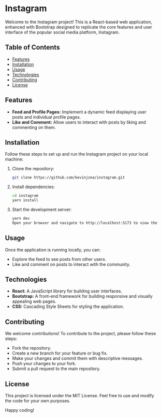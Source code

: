 # Instagram

Welcome to the Instagram project! This is a React-based web application, enhanced with Bootstrap designed to replicate the core features and user interface of the popular social media platform, Instagram.

## Table of Contents

- [Features](#features)
- [Installation](#installation)
- [Usage](#usage)
- [Technologies](#technologies)
- [Contributing](#contributing)
- [License](#license)

## Features

- **Feed and Profile Pages:** Implement a dynamic feed displaying user posts and individual profile pages.
- **Like and Comment:** Allow users to interact with posts by liking and commenting on them.

## Installation

Follow these steps to set up and run the Instagram project on your local machine:

1. Clone the repository:

   ```bash
   git clone https://github.com/kevinjzea/instagram.git
   ```

2. Install dependencies:

   ```bash
   cd instagram
   yarn install
   ```

3. Start the development server:
   ```bash
   yarn dev
   Open your browser and navigate to http://localhost:5173 to view the application.
   ```

## Usage

Once the application is running locally, you can:

- Explore the feed to see posts from other users.
- Like and comment on posts to interact with the community.

## Technologies

- **React:** A JavaScript library for building user interfaces.
- **Bootstrap:** A front-end framework for building responsive and visually appealing web pages.
- **CSS:** Cascading Style Sheets for styling the application.

## Contributing

We welcome contributions! To contribute to the project, please follow these steps:

- Fork the repository.
- Create a new branch for your feature or bug fix.
- Make your changes and commit them with descriptive messages.
- Push your changes to your fork.
- Submit a pull request to the main repository.

## License

This project is licensed under the MIT License. Feel free to use and modify the code for your own purposes.

Happy coding!

